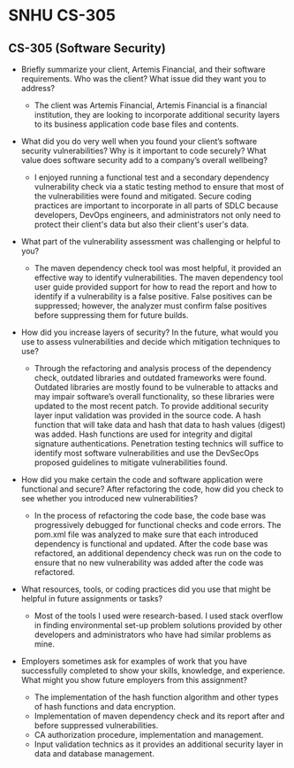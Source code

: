 
<h1>SNHU CS-305</h1>
<h2>CS-305 (Software Security)</h2>

- Briefly summarize your client, Artemis Financial, and their software requirements. Who was the client? What issue did they want you to address?

  - The client was Artemis Financial, Artemis Financial is a financial institution, they are looking to incorporate additional security layers to its business application code base files and contents. 

- What did you do very well when you found your client’s software security vulnerabilities? Why is it important to code securely? What value does software security add to a company’s overall wellbeing?

  - I enjoyed running a functional test and a secondary dependency vulnerability check via a static testing method to ensure that most of the vulnerabilities were found and mitigated. Secure coding practices are important to incorporate in all parts of SDLC because developers, DevOps engineers, and administrators not only need to protect their client's data but also their client's user's data.   

- What part of the vulnerability assessment was challenging or helpful to you?

  - The maven dependency check tool was most helpful, it provided an effective way to identify vulnerabilities. The maven dependency tool user guide provided support for how to read the report and how to identify if a vulnerability is a false positive. False positives can be suppressed; however, the analyzer must confirm false positives before suppressing them for future builds.  

- How did you increase layers of security? In the future, what would you use to assess vulnerabilities and decide which mitigation techniques to use?

  - Through the refactoring and analysis process of the dependency check, outdated libraries and outdated frameworks were found. Outdated libraries are mostly found to be vulnerable to attacks and may impair software’s overall functionality, so these libraries were updated to the most recent patch. To provide additional security layer input validation was provided in the source code. A hash function that will take data and hash that data to hash values (digest) was added. Hash functions are used for integrity and digital signature authentications. Penetration testing technics will suffice to identify most software vulnerabilities and use the DevSecOps proposed guidelines to mitigate vulnerabilities found.    

- How did you make certain the code and software application were functional and secure? After refactoring the code, how did you check to see whether you introduced new vulnerabilities?

  - In the process of refactoring the code base, the code base was progressively debugged for functional checks and code errors. The pom.xml file was analyzed to make sure that each introduced dependency is functional and updated. After the code base was refactored, an additional dependency check was run on the code to ensure that no new vulnerability was added after the code was refactored.

- What resources, tools, or coding practices did you use that might be helpful in future assignments or tasks?

  - Most of the tools I used were research-based. I used stack overflow in finding environmental set-up problem solutions provided by other developers and administrators who have had similar problems as mine. 


- Employers sometimes ask for examples of work that you have successfully completed to show your skills, knowledge, and experience. What might you show future employers from this assignment?

  - The implementation of the hash function algorithm and other types of hash functions and data encryption.
  - Implementation of maven dependency check and its report after and before suppressed vulnerabilities. 
  - CA authorization procedure, implementation and management. 
  - Input validation technics as it provides an additional security layer in data and database management.






